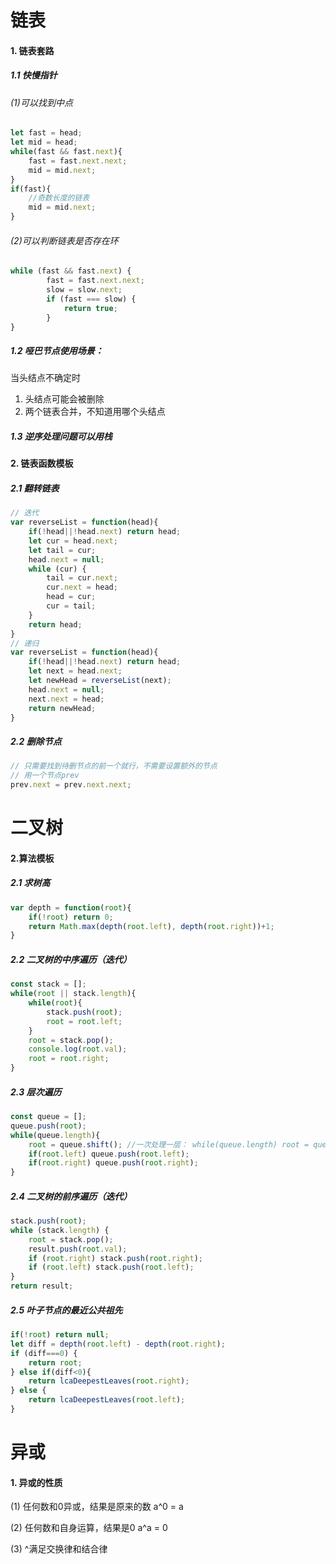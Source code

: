 # 链表



#### 1. 链表套路

##### 1.1 快慢指针

###### (1)可以找到中点

```javascript
let fast = head;
let mid = head;
while(fast && fast.next){
    fast = fast.next.next;
    mid = mid.next;
}
if(fast){
    //奇数长度的链表
    mid = mid.next;
}
```

###### (2)可以判断链表是否存在环

```javascript
while (fast && fast.next) {
        fast = fast.next.next;
        slow = slow.next;
        if (fast === slow) {
            return true;
        }
}
```



##### 1.2 哑巴节点使用场景：

当头结点不确定时

1. 头结点可能会被删除
2. 两个链表合并，不知道用哪个头结点

##### 1.3 逆序处理问题可以用栈



#### 2. 链表函数模板

##### 2.1  翻转链表

```javascript
// 迭代
var reverseList = function(head){
    if(!head||!head.next) return head;
	let cur = head.next;
	let tail = cur;
	head.next = null;
	while (cur) {
    	tail = cur.next;
    	cur.next = head;
    	head = cur;
    	cur = tail;
	}
	return head;
}
// 递归
var reverseList = function(head){
    if(!head||!head.next) return head;
	let next = head.next;
    let newHead = reverseList(next);
    head.next = null;
    next.next = head;
    return newHead;
}

```

##### 2.2 删除节点

```javascript
// 只需要找到待删节点的前一个就行，不需要设置额外的节点
// 用一个节点prev
prev.next = prev.next.next;
```

# 二叉树

#### 2.算法模板

##### 2.1 求树高

```javascript
var depth = function(root){
    if(!root) return 0;
    return Math.max(depth(root.left), depth(root.right))+1;
}
```

##### 2.2 二叉树的中序遍历（迭代）

```javascript
const stack = [];
while(root || stack.length){
    while(root){
        stack.push(root);
        root = root.left;
    }
    root = stack.pop();
    console.log(root.val);
    root = root.right;
}
```

##### 2.3 层次遍历

```javascript
const queue = [];
queue.push(root);
while(queue.length){
    root = queue.shift(); //一次处理一层： while(queue.length) root = queue.shift();
    if(root.left) queue.push(root.left);
    if(root.right) queue.push(root.right);
}
```

##### 2.4 二叉树的前序遍历（迭代）

```javascript
stack.push(root);
while (stack.length) {
    root = stack.pop();
    result.push(root.val);
    if (root.right) stack.push(root.right);
    if (root.left) stack.push(root.left);
}
return result;
```

##### 2.5 叶子节点的最近公共祖先

```javascript
if(!root) return null;
let diff = depth(root.left) - depth(root.right);
if (diff===0) {
	return root;
} else if(diff<0){
    return lcaDeepestLeaves(root.right);
} else {
    return lcaDeepestLeaves(root.left);
}
```

##### 

# 异或

#### 1. 异或的性质

(1) 任何数和0异或，结果是原来的数 a^0 = a

(2) 任何数和自身运算，结果是0   a^a = 0

(3) ^满足交换律和结合律

